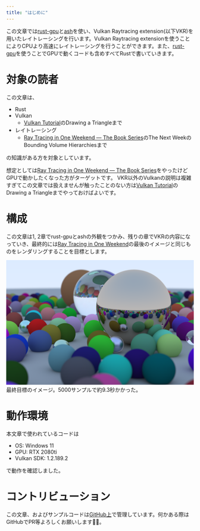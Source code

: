 ```yaml
---
title: "はじめに"
---
```


この文章では[rust-gpu](https://github.com/EmbarkStudios/rust-gpu)と[ash](https://github.com/MaikKlein/ash)を使い、Vulkan Raytracing extension(以下VKR)を用いたレイトレーシングを行います。Vulkan Raytracing extensionを使うことによりCPUより高速にレイトレーシングを行うことができます。また、[rust-gpu](https://github.com/EmbarkStudios/rust-gpu)を使うことでGPUで動くコードも含めすべてRustで書いていきます。

# 対象の読者

この文章は、

- Rust
- Vulkan
    - [Vulkan Tutorial](https://vulkan-tutorial.com/Introduction)のDrawing a Triangleまで
- レイトレーシング
    - [Ray Tracing in One Weekend — The Book Series](https://raytracing.github.io/)のThe Next WeekのBounding Volume Hierarchiesまで

の知識がある方を対象としています。

想定としては[Ray Tracing in One Weekend — The Book Series](https://raytracing.github.io/)をやったけどGPUで動かしたくなった方がターゲットです。
VKR以外のVulkanの説明は複雑すぎてこの文章では扱えませんが触ったことのない方は[Vulkan Tutorial](https://vulkan-tutorial.com/Introduction)のDrawing a Triangleまでやっておけばよいです。

# 構成

この文章は1, 2章でrust-gpuとashの外観をつかみ、残りの章でVKRの内容になっていき、最終的には[Ray Tracing in One Weekend](https://raytracing.github.io/books/RayTracingInOneWeekend.html)の最後のイメージと同じものをレンダリングすることを目標とします。

![bench](/images/weekend.png)
最終目標のイメージ。5000サンプルで約9.3秒かかった。

# 動作環境

本文章で使われているコードは

- OS: Windows 11
- GPU: RTX 2080ti
- Vulkan SDK: 1.2.189.2

で動作を確認しました。

# コントリビューション

この文章、およびサンプルコードは[GitHub上](https://github.com/hatoo/zenn-content)で管理しています。何かある際はGitHubでPR等よろしくお願いします🙇‍♂️。